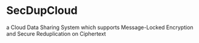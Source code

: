 # SecDupCloud
a Cloud Data Sharing System which supports Message-Locked Encryption and Secure Reduplication on Ciphertext
